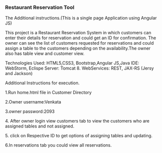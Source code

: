 ### Restaurant Reservation Tool

The Additional instructions.(This is a single page Application using Angular JS)

This project is a Restaurant Reservation System in which customers can enter their details for reservation and could get an ID for confirmation.
The owner can see the list of customers requested for reservations and could assign a table to the customers depending on the 
availability.The owner also has table view and customer view.

Technologies Used: HTML5,CSS3, Bootstrap,Angular JS,Java
IDE: WebStorm, Eclispe
Server: Tomcat 8.
WebServices: REST, JAX-RS (Jersy and Jackson)


Additional Instructions for execution.

1\.Run home.html file in Customer Directory

2\.Owner username:Venkata

3\.owner password:2093

4\. After owner login view customers tab to view the customers who are assigned tables and not assigned.

5\. click on Respective ID to get options of assigning tables and updating.

6\.In reservations tab you could view all reservations.
